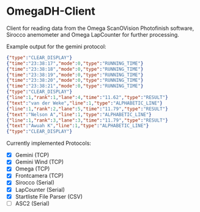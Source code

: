 # OmegaDH-Client

Client for reading data from the Omega ScanOVision Photofinish software, Sirocco anemometer and Omega LapCounter for further processing.

Example output for the gemini protocol:
```json
{"type":"CLEAR_DISPLAY"}
{"time":"23:38:17","mode":0,"type":"RUNNING_TIME"}
{"time":"23:38:18","mode":0,"type":"RUNNING_TIME"}
{"time":"23:38:19","mode":0,"type":"RUNNING_TIME"}
{"time":"23:38:20","mode":0,"type":"RUNNING_TIME"}
{"time":"23:38:21","mode":0,"type":"RUNNING_TIME"}
{"type":"CLEAR_DISPLAY"}
{"line":1,"rank":1,"lane":4,"time":"11.62","type":"RESULT"}
{"text":"van der Weke","line":1,"type":"ALPHABETIC_LINE"}
{"line":1,"rank":2,"lane":5,"time":"11.79","type":"RESULT"}
{"text":"Nelson A","line":1,"type":"ALPHABETIC_LINE"}
{"line":1,"rank":3,"lane":3,"time":"11.79","type":"RESULT"}
{"text":"Awuah K","line":1,"type":"ALPHABETIC_LINE"}
{"type":"CLEAR_DISPLAY"}
```

Currently implemented Protocols:

- [x] Gemini (TCP)
- [x] Gemini Wind (TCP)
- [x] Omega (TCP)
- [x] Frontcamera (TCP)
- [x] Sirocco (Serial) 
- [x] LapCounter (Serial) 
- [x] Startliste File Parser (CSV)
- [ ] ASC2 (Serial)
